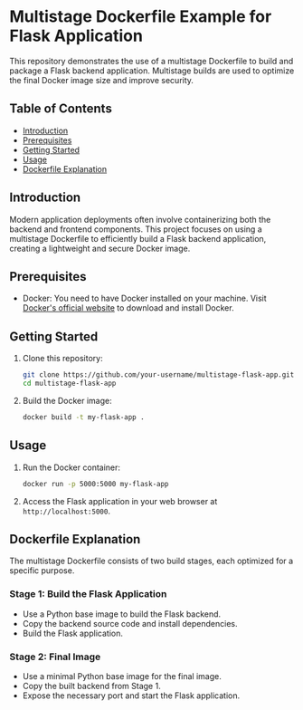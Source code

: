 # Multistage Dockerfile Example for Flask Application

This repository demonstrates the use of a multistage Dockerfile to build and package a Flask backend application. Multistage builds are used to optimize the final Docker image size and improve security.

## Table of Contents

- [Introduction](#introduction)
- [Prerequisites](#prerequisites)
- [Getting Started](#getting-started)
- [Usage](#usage)
- [Dockerfile Explanation](#dockerfile-explanation)

## Introduction

Modern application deployments often involve containerizing both the backend and frontend components. This project focuses on using a multistage Dockerfile to efficiently build a Flask backend application, creating a lightweight and secure Docker image.

## Prerequisites

- Docker: You need to have Docker installed on your machine. Visit [Docker's official website](https://www.docker.com/get-started) to download and install Docker.

## Getting Started

1. Clone this repository:
   ```sh
   git clone https://github.com/your-username/multistage-flask-app.git
   cd multistage-flask-app
   ```

2. Build the Docker image:
   ```sh
   docker build -t my-flask-app .
   ```

## Usage

1. Run the Docker container:
   ```sh
   docker run -p 5000:5000 my-flask-app
   ```

2. Access the Flask application in your web browser at `http://localhost:5000`.

## Dockerfile Explanation

The multistage Dockerfile consists of two build stages, each optimized for a specific purpose.

### Stage 1: Build the Flask Application

- Use a Python base image to build the Flask backend.
- Copy the backend source code and install dependencies.
- Build the Flask application.

### Stage 2: Final Image

- Use a minimal Python base image for the final image.
- Copy the built backend from Stage 1.
- Expose the necessary port and start the Flask application.


